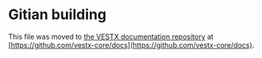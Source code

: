 Gitian building
================

This file was moved to [the VESTX documentation repository](https://github.com/vestx-core/docs/blob/master/gitian-building.md) at [https://github.com/vestx-core/docs](https://github.com/vestx-core/docs).
